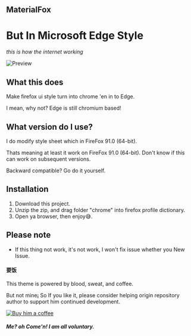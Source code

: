 ## MaterialFox
# But In Microsoft Edge Style
*this is how the internet working*

![Preview](https://github.com/isNijikawa/MaterialFox-in-Microsoft-Edge-Style/blob/master/asset/this%20is%20how%20the%20internet%20work.png)

## What this does
Make firefox ui style turn into chrome 'en in to Edge.

I mean, why not? Edge is still chromium based!

## What version do I use?
I do modify style sheet which in FireFox 91.0 (64-bit).

Thats meaning at least it work on FireFox 91.0 (64-bit). Don't know if this can work on subsequent versions.

Backward compatible? Go do it yourself.

## Installation
1. Download this project.
2. Unzip the zip, and drag folder "chrome" into firefox profile dictionary.
3. Open ya browser, then enjoy😅.

## Please note
+ If this thing not work, it's not work, I won't fix issue whether you New Issue.

#### 要饭
This theme is powered by blood, sweat, and coffee.

But not mine¡ So If you like it, please consider helping origin repository author to support him continued development.

[![Buy him a coffee](https://github.com/isNijikawa/MaterialFox-in-Microsoft-Edge-Style/blob/master/asset/icon.svg)](https://www.buymeacoffee.com/n4ho5QX2l)

##### Me? oh Come'n! I am all voluntary.
